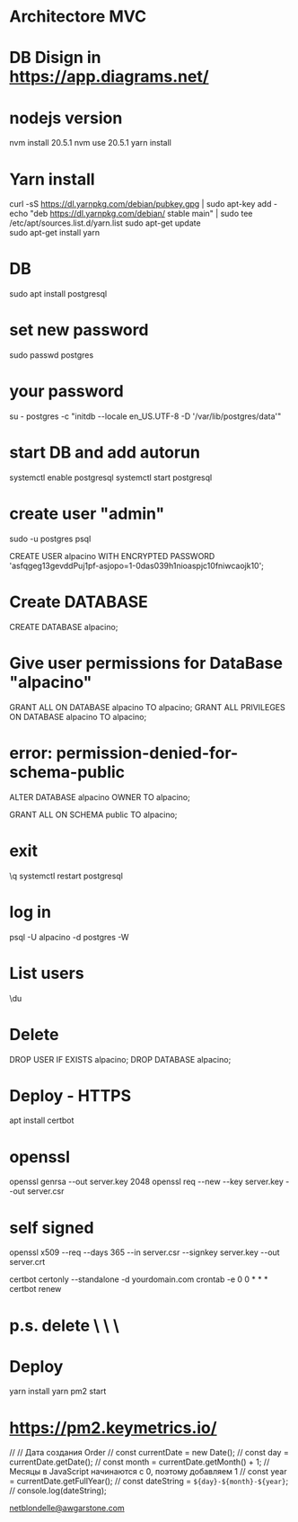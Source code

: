 # Architectore MVC
# DB Disign in https://app.diagrams.net/

# nodejs version

nvm install 20.5.1
nvm use 20.5.1
yarn install

# Yarn install
curl -sS https://dl.yarnpkg.com/debian/pubkey.gpg | sudo apt-key add -
echo "deb https://dl.yarnpkg.com/debian/ stable main" | sudo tee /etc/apt/sources.list.d/yarn.list
sudo apt-get update  
sudo apt-get install yarn

# DB

sudo apt install postgresql

# set new password

sudo passwd postgres

# your password

su - postgres -c "initdb --locale en_US.UTF-8 -D '/var/lib/postgres/data'"

# start DB and add autorun

systemctl enable postgresql
systemctl start postgresql

# create user "admin"

sudo -u postgres psql

CREATE USER alpacino WITH ENCRYPTED PASSWORD 'asfqgeg13gevddPuj1pf-asjopo=1-0das039h1nioaspjc10fniwcaojk10';

# Create DATABASE

CREATE DATABASE alpacino;

# Give user permissions for DataBase "alpacino"

GRANT ALL ON DATABASE alpacino TO alpacino;
GRANT ALL PRIVILEGES ON DATABASE alpacino TO alpacino;

# error: permission-denied-for-schema-public

ALTER DATABASE alpacino OWNER TO alpacino;

GRANT ALL ON SCHEMA public TO alpacino;

# exit

\q
systemctl restart postgresql

# log in

psql -U alpacino -d postgres -W

# List users

\du

# Delete

DROP USER IF EXISTS alpacino;
DROP DATABASE alpacino;

# Deploy - HTTPS

apt install certbot

# openssl

openssl genrsa --out server.key 2048
openssl req --new --key server.key --out server.csr

# self signed

openssl x509 --req --days 365 --in server.csr --signkey server.key --out server.crt

certbot certonly --standalone -d yourdomain.com
crontab -e
0 0 \* \* \* certbot renew

# p.s. delete \ \ \

# Deploy

yarn install
yarn pm2 start

# https://pm2.keymetrics.io/

// // Дата создания Order
// const currentDate = new Date();
// const day = currentDate.getDate();
// const month = currentDate.getMonth() + 1; // Месяцы в JavaScript начинаются с 0, поэтому добавляем 1
// const year = currentDate.getFullYear();
// const dateString = `${day}-${month}-${year}`;
// console.log(dateString);

netblondelle@awgarstone.com
